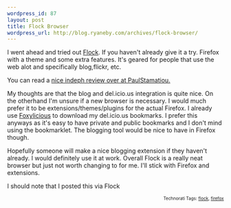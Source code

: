 ```yaml
--- 
wordpress_id: 87
layout: post
title: Flock Browser
wordpress_url: http://blog.ryaneby.com/archives/flock-browser/
---
```

<p>I went ahead and tried out <a href="http://www.flock.com/">Flock</a>. If you haven't already give it a try. Firefox with a theme and some extra features. It's geared for people that use the web alot and specifically blog,flickr, etc.</p><p>You can read a <a href="http://www.paulstamatiou.com/2005/10/21/flock-under-those-feathers/">nice indeph review over at PaulStamatiou.</a></p><p>My thoughts are that the blog and del.icio.us integration is quite nice. On the otherhand I'm unsure if a new browser is necessary. I would much prefer it to be extensions/themes/plugins for the actual Firefox. I already use <a href="http://dietrich.ganx4.com/foxylicious/">Foxylicious</a> to download my del.icio.us bookmarks. I prefer this anyways as it's easy to have private and public bookmarks and I don't mind using the bookmarklet. The blogging tool would be nice to have in Firefox though.</p><p>Hopefully someone will make a nice blogging extension if they haven't already. I would definitely use it at work. Overall Flock is a really neat browser but just not worth changing to for me. I'll stick with Firefox and extensions.</p>
<p>I should note that I posted this via Flock</p>

<!-- technorati tags begin --><p style="font-size:10px;text-align:right;">Technorati Tags: <a href="http://technorati.com/tag/flock" rel="tag">flock</a>, <a href="http://technorati.com/tag/firefox" rel="tag">firefox</a></p><!-- technorati tags end -->
